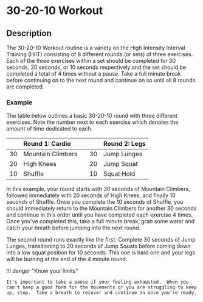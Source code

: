 # 30-20-10 Workout

## Description

The 30-20-10 Workout routine is a variety on the High Intensity Interval Training (HIIT) consisting of 8 different rounds (or sets) of three exercises.  Each of the three exercises within a set should be completed for 30 seconds, 20 seconds, or 10 seconds respectively and the set should be completed a total of 4 times without a pause.  Take a full minute break before continuing on to the next round and continue on so until all 8 rounds are completed.

### Example

The table below outlines a basic 30-20-10 round with three different exercises.  Note the number next to each exercise which denotes the amount of time dedicated to each.

|    |  Round 1: Cardio |    |    |  Round 2: Legs |
|---:|:-----------------|----|---:|:---------------|
| 30 | Mountain Climbers |   | 30 | Jump Lunges    |
| 20 | High Knees       |    | 20 | Jump Squat     |
| 10 | Shuffle          |    | 10 | Squat Hold     |

In this example, your round starts with 30 seconds of Mountain Climbers, followed immediately with 20 seconds of High Knees, and finally 10 seconds of Shuffle.  Once you complete the 10 seconds of Shuffle, you should immediately return to the Mountain Climbers for another 30 seconds and continue in this order until you have completed each exercise 4 times.  Once you've completed this, take a full minute break, grab some water and catch your breath before jumping into the next round.  

The second round runs exactly like the first.  Complete 30 seconds of Jump Lunges, transitioning to 20 seconds of Jump Squats before coming down into a low squat position for 10 seconds.  This one is hard one and your legs will be burning at the end of the 4 minute round.

!!! danger "Know your limits"

    It's important to take a pause if your feeling exhausted.  When you can't keep a good form for the movements or you are struggling to keep up, stop.  Take a breath to recover and continue on once you're ready.